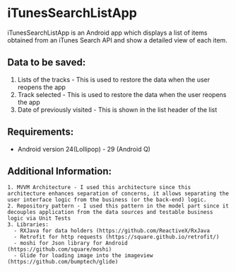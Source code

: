 # iTunesSearchListApp
iTunesSearchListApp is an Android app which displays a list of items obtained from an iTunes Search API and show a detailed view of each item.


## Data to be saved:
  1. Lists of the tracks - This is used to restore the data when the user reopens the app
  2. Track selected - This is used to restore the data when the user reopens the app
  3. Date of previously visited - This is shown in the list header of the list
   
 ## Requirements:
  - Android version 24(Lollipop) - 29 (Android Q)
  
  ## Additional Information:
    1. MVVM Architecture - I used this architecture since this architecture enhances separation of concerns, it allows separating the user interface logic from the business (or the back-end) logic. 
    2. Repository pattern - I used this pattern in the model part since it decouples application from the data sources and testable business logic via Unit Tests
    3. Libraries:
      - RXJava for data holders (https://github.com/ReactiveX/RxJava
      - Retrofit for http requests (https://square.github.io/retrofit/)
      - moshi for Json library for Android (https://github.com/square/moshi)
      - Glide for loading image into the imageview (https://github.com/bumptech/glide)
